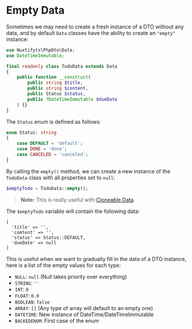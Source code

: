 Empty Data
=

Sometimes we may need to create a fresh instance of a DTO without any data, 
and by default `Data` classes have the ability to create an `"empty"` instance:

```php
use Nuxtifyts\PhpDto\Data;
use DateTimeImmutable;

final readonly class TodoData extends Data
{
    public function __construct(
        public string $title,
        public string $content,
        public Status $status,
        public ?DateTimeImmutable $dueDate
    ) {}
}
```

The `Status` enum is defined as follows:

```php
enum Status: string
{
    case DEFAULT = 'default';
    case DONE = 'done';
    case CANCELED = 'canceled';
}
```

By calling the `empty()` method, we can create a new instance of the `TodoData` class with all properties set to `null`:

```php
$emptyTodo = TodoData::empty();
```

> **Note:** This is really useful with [Cloneable Data](https://github.com/nuxtifyts/php-dto/blob/main/docs/CloneableData.md)

The `$emptyTodo` variable will contain the following data:

```
[
  'title' => '',
  'comtent' => '',
  'status' => Status::DEFAULT,
  'dueDate' => null
]
```

This is useful when we want to gradually fill in the data of a DTO instance, 
here is a list of the empty values for each type: 

- `NULL`: `null` (Null takes priority over everything)
- `STRING`: `''`
- `INT`: `0`
- `FLOAT`: `0.0`
- `BOOLEAN`: `false`
- `ARRAY`: `[]` (Any type of array will default to an empty one)
- `DATETIME`: New instance of DateTime/DateTimeImmutable
- `BACKEDENUM`: First case of the enum

